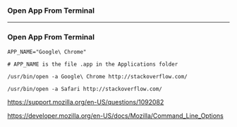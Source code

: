 ### Open App From Terminal

--------------------------------------------
### Open App From Terminal

```
APP_NAME="Google\ Chrome"

# APP_NAME is the file .app in the Applications folder

/usr/bin/open -a Google\ Chrome http://stackoverflow.com/

/usr/bin/open -a Safari http://stackoverflow.com/
```


https://support.mozilla.org/en-US/questions/1092082

https://developer.mozilla.org/en-US/docs/Mozilla/Command_Line_Options
